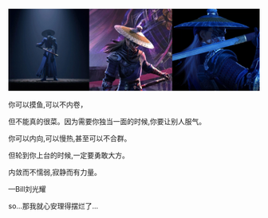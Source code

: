![](./bk-2024-01-12_19-01-17.png)

你可以摸鱼,可以不内卷，

但不能真的很菜。因为需要你独当一面的时候,你要让别人服气。

你可以内向,可以慢热,甚至可以不合群。

但轮到你上台的时候,一定要勇敢大方。

内敛而不懦弱,寂静而有力量。

—Bill刘光耀

so...那我就心安理得摆烂了...
